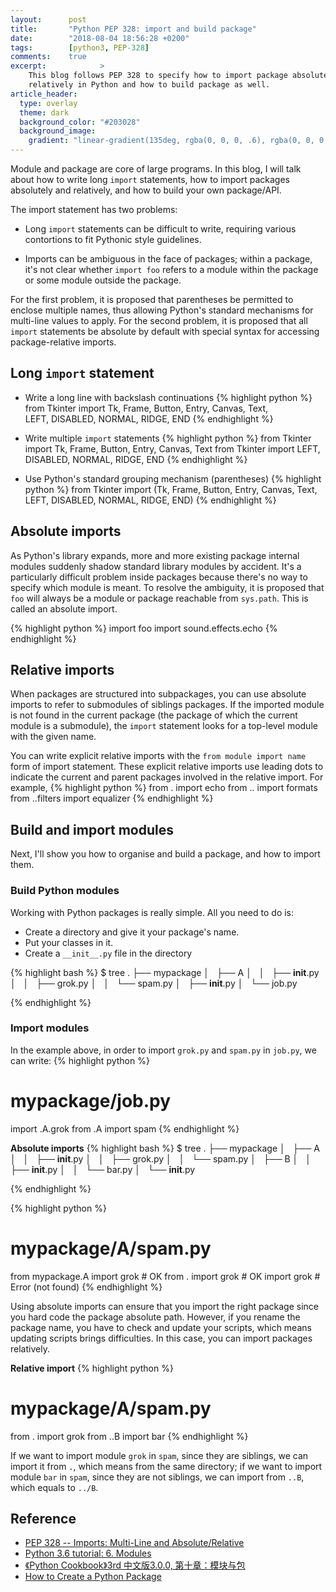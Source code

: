 ```yaml
---
layout:      post
title:       "Python PEP 328: import and build package"
date:        "2018-08-04 18:56:28 +0200"
tags:        [python3, PEP-328]
comments:    true
excerpt:            >
    This blog follows PEP 328 to specify how to import package absolutely or
    relatively in Python and how to build package as well.
article_header:
  type: overlay
  theme: dark
  background_color: "#203028"
  background_image:
    gradient: "linear-gradient(135deg, rgba(0, 0, 0, .6), rgba(0, 0, 0, .4))"
---
```

Module and package are core of large programs. In this blog, I will talk about
how to write long `import` statements, how to import packages absolutely and
relatively, and how to build your own package/API.

The import statement has two problems:

- Long `import` statements can be difficult to write, requiring various
contortions to fit Pythonic style guidelines.

- Imports can be ambiguous in the face of packages; within a package, it's not
clear whether `import foo` refers to a module within the package or some module
outside the package.

For the first problem, it is proposed that parentheses be permitted to enclose
multiple names, thus allowing Python's standard mechanisms for multi-line values
to apply. For the second problem, it is proposed that all `import` statements be
absolute by default with special syntax for accessing package-relative imports.

## Long `import` statement
- Write a long line with backslash continuations
{% highlight python %}
from Tkinter import Tk, Frame, Button, Entry, Canvas, Text, \
    LEFT, DISABLED, NORMAL, RIDGE, END
{% endhighlight %}

- Write multiple `import` statements
{% highlight python %}
from Tkinter import Tk, Frame, Button, Entry, Canvas, Text
from Tkinter import LEFT, DISABLED, NORMAL, RIDGE, END
{% endhighlight %}

- Use Python's standard grouping mechanism (parentheses) 
{% highlight python %}
from Tkinter import (Tk, Frame, Button, Entry, Canvas, Text,
    LEFT, DISABLED, NORMAL, RIDGE, END)
{% endhighlight %}

## Absolute imports
As Python's library expands, more and more existing package internal modules
suddenly shadow standard library modules by accident. It's a particularly
difficult problem inside packages because there's no way to specify which module
is meant. To resolve the ambiguity, it is proposed that `foo` will always be a
module or package reachable from `sys.path`. This is called an absolute import.

{% highlight python %}
import foo
import sound.effects.echo
{% endhighlight %}

## Relative imports
When packages are structured into subpackages, you can use absolute imports to
refer to submodules of siblings packages. If the imported module is not found in
the current package (the package of which the current module is a submodule),
the `import` statement looks for a top-level module with the given name.

You can write explicit relative imports with the `from module import name` form
of import statement. These explicit relative imports use leading dots to
indicate the current and parent packages involved in the relative import. For
example,
{% highlight python %}
from . import echo
from .. import formats
from ..filters import equalizer
{% endhighlight %}

## Build and import modules
Next, I'll show you how to organise and build a package, and how to import them.

### Build Python modules
Working with Python packages is really simple. All you need to do is:
- Create a directory and give it your package's name.
- Put your classes in it.
- Create a `__init__.py` file in the directory

{% highlight bash %}
$ tree
.
├── mypackage
│   ├── A
│   │   ├── __init__.py
│   │   ├── grok.py
│   │   └── spam.py
│   ├── __init__.py
│   └── job.py

{% endhighlight %}

### Import modules
In the example above, in order to import `grok.py` and `spam.py` in `job.py`, we can write:
{% highlight python %}
# mypackage/job.py
import .A.grok
from .A import spam
{% endhighlight %}

**Absolute imports**
{% highlight bash %}
$ tree
.
├── mypackage
│   ├── A
│   │   ├── __init__.py
│   │   ├── grok.py
│   │   └── spam.py
│   ├── B
│   │   ├── __init__.py
│   │   └── bar.py
│   └── __init__.py

{% endhighlight %}


{% highlight python %}
# mypackage/A/spam.py
from mypackage.A import grok # OK
from . import grok # OK
import grok # Error (not found)
{% endhighlight %}

Using absolute imports can ensure that you import the right package since you
hard code the package absolute path. However, if you rename the package name,
you have to check and update your scripts, which means updating scripts brings
difficulties. In this case, you can import packages relatively.

**Relative import**
{% highlight python %}
# mypackage/A/spam.py
from . import grok
from ..B import bar
{% endhighlight %}

If we want to import module `grok` in `spam`, since they are siblings, we can
import it from `.`, which means from the same directory; if we want to import
module `bar` in `spam`, since they are not siblings, we can import from `..B`,
which equals to `../B`.

## Reference
- [PEP 328 -- Imports: Multi-Line and Absolute/Relative][PEP328]
- [Python 3.6 tutorial: 6. Modules][Py3.6 modules]
- [《Python Cookbook》3rd 中文版3.0.0, 第十章：模块与包][Chinese version]
- [How to Create a Python Package][build package]


[PEP328]: https://www.python.org/dev/peps/pep-0328
[Py3.6 modules]: https://docs.python.org/3.6/tutorial/modules.html
[Chinese version]: http://python3-cookbook.readthedocs.io/zh_CN/latest/chapters/p10_modules_and_packages.html
[build package]: https://www.pythoncentral.io/how-to-create-a-python-package
